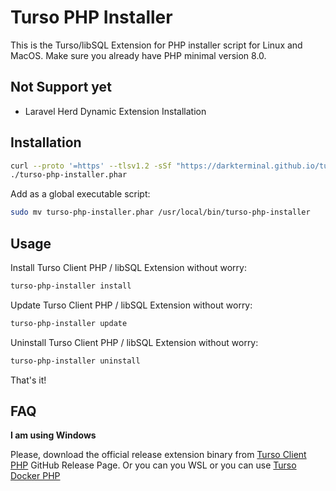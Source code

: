 # Turso PHP Installer

This is the Turso/libSQL Extension for PHP installer script for Linux and MacOS. Make sure you already have PHP minimal version 8.0.

## Not Support yet
- Laravel Herd Dynamic Extension Installation

## Installation

```bash
curl --proto '=https' --tlsv1.2 -sSf "https://darkterminal.github.io/turso-php-installer/dist/turso-php-installer.phar"
./turso-php-installer.phar
```

Add as a global executable script:

```bash
sudo mv turso-php-installer.phar /usr/local/bin/turso-php-installer
```

## Usage

Install Turso Client PHP / libSQL Extension without worry:
```bash
turso-php-installer install
```

Update Turso Client PHP / libSQL Extension without worry:
```bash
turso-php-installer update
```

Uninstall Turso Client PHP / libSQL Extension without worry:
```bash
turso-php-installer uninstall
```

That's it!

## FAQ

**I am using Windows**

Please, download the official release extension binary from [Turso Client PHP](https://github.com/tursodatabase/turso-client-php/releases) GitHub Release Page. Or you can you WSL or you can use [Turso Docker PHP](https://github.com/darkterminal/turso-docker-php)
